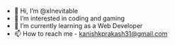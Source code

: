 - 👋 Hi, I’m @xInevitable
- 👀 I’m interested in coding and gaming
- 🌱 I’m currently learning as a Web Developer
- 📫 How to reach me - kanishkprakash31@gmail.com

<!---
sorcereric/sorcereric is a ✨ special ✨ repository because its `README.md` (this file) appears on your GitHub profile.
You can click the Preview link to take a look at your changes.
--->
